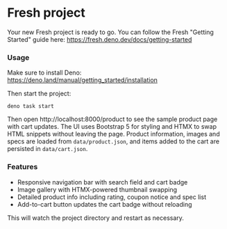 # Fresh project

Your new Fresh project is ready to go. You can follow the Fresh "Getting
Started" guide here: https://fresh.deno.dev/docs/getting-started

### Usage

Make sure to install Deno: https://deno.land/manual/getting_started/installation

Then start the project:

```
deno task start
```

Then open http://localhost:8000/product to see the sample product page with cart updates. The UI uses Bootstrap 5 for styling and HTMX to swap HTML snippets without leaving the page. Product information, images and specs are loaded from `data/product.json`, and items added to the cart are persisted in `data/cart.json`.

### Features

- Responsive navigation bar with search field and cart badge
- Image gallery with HTMX-powered thumbnail swapping
- Detailed product info including rating, coupon notice and spec list
- Add-to-cart button updates the cart badge without reloading

This will watch the project directory and restart as necessary.
